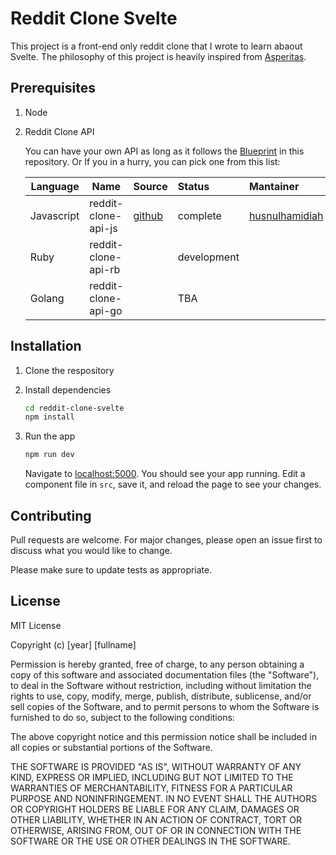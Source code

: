 # Reddit Clone Svelte

This project is a front-end only reddit clone that I wrote to learn abaout Svelte. The philosophy of this project is heavily inspired from [Asperitas](https://github.com/d11z/asperitas/tree/master/client).

## Prerequisites

1. Node
2. Reddit Clone API

    You can have your own API as long as it follows the [Blueprint]() in this repository. Or If you in a hurry, you can pick one from this list:

    | Language      | Name          | Source         | Status | Mantainer |
    | ------------- | ------------- | :------------- | :----- | :--- |
    | Javascript    | reddit-clone-api-js | [github]() | complete | [husnulhamidiah](github.com/husnulhamidiah) |
    | Ruby          | reddit-clone-api-rb | | development | |
    | Golang        | reddit-clone-api-go | | TBA | |

## Installation

1. Clone the respository
2. Install dependencies
    ```bash
    cd reddit-clone-svelte
    npm install
    ```

3. Run the app
    ```bash
    npm run dev
    ```

    Navigate to [localhost:5000](http://localhost:5000). You should see your app running. Edit a component file in `src`, save it, and reload the page to see your changes.

## Contributing
Pull requests are welcome. For major changes, please open an issue first to discuss what you would like to change.

Please make sure to update tests as appropriate.

## License

MIT License

Copyright (c) [year] [fullname]

Permission is hereby granted, free of charge, to any person obtaining a copy
of this software and associated documentation files (the "Software"), to deal
in the Software without restriction, including without limitation the rights
to use, copy, modify, merge, publish, distribute, sublicense, and/or sell
copies of the Software, and to permit persons to whom the Software is
furnished to do so, subject to the following conditions:

The above copyright notice and this permission notice shall be included in all
copies or substantial portions of the Software.

THE SOFTWARE IS PROVIDED "AS IS", WITHOUT WARRANTY OF ANY KIND, EXPRESS OR
IMPLIED, INCLUDING BUT NOT LIMITED TO THE WARRANTIES OF MERCHANTABILITY,
FITNESS FOR A PARTICULAR PURPOSE AND NONINFRINGEMENT. IN NO EVENT SHALL THE
AUTHORS OR COPYRIGHT HOLDERS BE LIABLE FOR ANY CLAIM, DAMAGES OR OTHER
LIABILITY, WHETHER IN AN ACTION OF CONTRACT, TORT OR OTHERWISE, ARISING FROM,
OUT OF OR IN CONNECTION WITH THE SOFTWARE OR THE USE OR OTHER DEALINGS IN THE
SOFTWARE.
